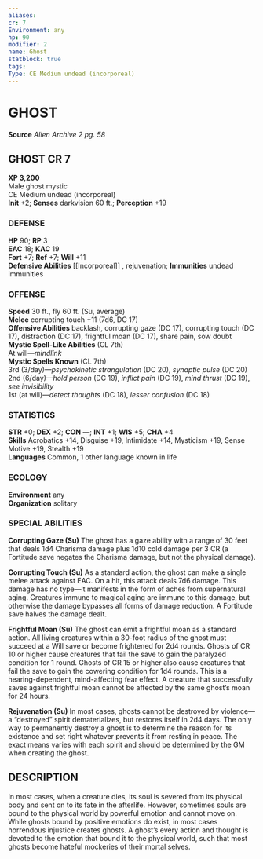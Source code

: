 ```yaml
---
aliases: 
cr: 7
Environment: any
hp: 90
modifier: 2
name: Ghost
statblock: true
tags: 
Type: CE Medium undead (incorporeal)  
---
```

# GHOST

**Source** _Alien Archive 2 pg. 58_

## GHOST CR 7

**XP 3,200**  
Male ghost mystic  
CE Medium undead (incorporeal)  
**Init** +2; **Senses** darkvision 60 ft.; **Perception** +19  

### DEFENSE

**HP** 90; **RP** 3  
**EAC** 18; **KAC** 19  
**Fort** +7; **Ref** +7; **Will** +11  
**Defensive Abilities** [[Incorporeal]] , rejuvenation; **Immunities** undead immunities  

### OFFENSE

**Speed** 30 ft., fly 60 ft. (Su, average)  
**Melee** corrupting touch +11 (7d6, DC 17)  
**Offensive Abilities** backlash, corrupting gaze (DC 17), corrupting touch (DC 17), distraction (DC 17), frightful moan (DC 17), share pain, sow doubt  
**Mystic Spell-Like Abilities** (CL 7th)  
At will—_mindlink_  
**Mystic Spells Known** (CL 7th)  
3rd (3/day)—_psychokinetic strangulation_ (DC 20), _synaptic pulse_ (DC 20)  
2nd (6/day)—_hold person_ (DC 19), _inflict pain_ (DC 19), _mind thrust_ (DC 19), _see invisibility_  
1st (at will)—_detect thoughts_ (DC 18), _lesser confusion_ (DC 18)

### STATISTICS

**STR** +0; **DEX** +2; **CON** —; **INT** +1; **WIS** +5; **CHA** +4  
**Skills** Acrobatics +14, Disguise +19, Intimidate +14, Mysticism +19, Sense Motive +19, Stealth +19  
**Languages** Common, 1 other language known in life

### ECOLOGY

**Environment** any  
**Organization** solitary

### SPECIAL ABILITIES

**Corrupting Gaze (Su)** The ghost has a gaze ability with a range of 30 feet that deals 1d4 Charisma damage plus 1d10 cold damage per 3 CR (a Fortitude save negates the Charisma damage, but not the physical damage).

**Corrupting Touch (Su)** As a standard action, the ghost can make a single melee attack against EAC. On a hit, this attack deals 7d6 damage. This damage has no type—it manifests in the form of aches from supernatural aging. Creatures immune to magical aging are immune to this damage, but otherwise the damage bypasses all forms of damage reduction. A Fortitude save halves the damage dealt.

**Frightful Moan (Su)** The ghost can emit a frightful moan as a standard action. All living creatures within a 30-foot radius of the ghost must succeed at a Will save or become frightened for 2d4 rounds. Ghosts of CR 10 or higher cause creatures that fail the save to gain the paralyzed condition for 1 round. Ghosts of CR 15 or higher also cause creatures that fail the save to gain the cowering condition for 1d4 rounds. This is a hearing-dependent, mind-affecting fear effect. A creature that successfully saves against frightful moan cannot be affected by the same ghost’s moan for 24 hours.

**Rejuvenation (Su)** In most cases, ghosts cannot be destroyed by violence—a “destroyed” spirit dematerializes, but restores itself in 2d4 days. The only way to permanently destroy a ghost is to determine the reason for its existence and set right whatever prevents it from resting in peace. The exact means varies with each spirit and should be determined by the GM when creating the ghost.

## DESCRIPTION

In most cases, when a creature dies, its soul is severed from its physical body and sent on to its fate in the afterlife. However, sometimes souls are bound to the physical world by powerful emotion and cannot move on. While ghosts bound by positive emotions do exist, in most cases horrendous injustice creates ghosts. A ghost’s every action and thought is devoted to the emotion that bound it to the physical world, such that most ghosts become hateful mockeries of their mortal selves.
